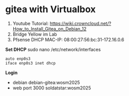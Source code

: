 # gitea with Virtualbox

1. Youtube Tutorial: https://wiki.crowncloud.net/?How_to_Install_Gitea_on_Debian_12
2. Bridge Yellow im Lab
3. Pfsense DHCP MAC-IP: 08:00:27:56:bc:31-172.16.0.6

**Set DHCP**
sudo nano /etc/network/interfaces

```
auto enp0s3
iface enp0s3 inet dhcp
```

**Login**

- debian debian-gitea:wosm2025
- web port 3000 soldatstar:wosm2025
 
